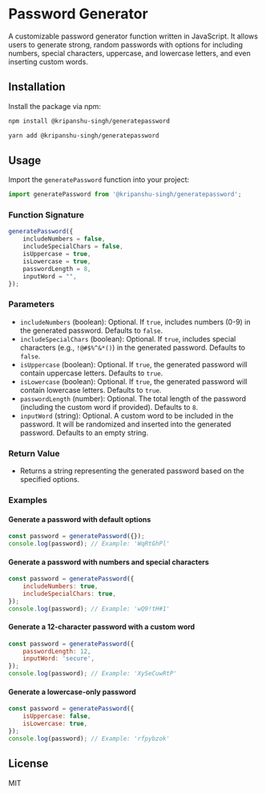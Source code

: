 # Password Generator

A customizable password generator function written in JavaScript. It allows users to generate strong, random passwords with options for including numbers, special characters, uppercase, and lowercase letters, and even inserting custom words.

## Installation

Install the package via npm:

```bash
npm install @kripanshu-singh/generatepassword
```
```bash
yarn add @kripanshu-singh/generatepassword
```

## Usage

Import the `generatePassword` function into your project:

```javascript
import generatePassword from '@kripanshu-singh/generatepassword';
```

### Function Signature

```javascript
generatePassword({
    includeNumbers = false,
    includeSpecialChars = false,
    isUppercase = true,
    isLowercase = true,
    passwordLength = 8,
    inputWord = "",
});
```

### Parameters

- `includeNumbers` (boolean): Optional. If `true`, includes numbers (0-9) in the generated password. Defaults to `false`.
- `includeSpecialChars` (boolean): Optional. If `true`, includes special characters (e.g., `!@#$%^&*()`) in the generated password. Defaults to `false`.
- `isUppercase` (boolean): Optional. If `true`, the generated password will contain uppercase letters. Defaults to `true`.
- `isLowercase` (boolean): Optional. If `true`, the generated password will contain lowercase letters. Defaults to `true`.
- `passwordLength` (number): Optional. The total length of the password (including the custom word if provided). Defaults to `8`.
- `inputWord` (string): Optional. A custom word to be included in the password. It will be randomized and inserted into the generated password. Defaults to an empty string.

### Return Value

- Returns a string representing the generated password based on the specified options.

### Examples

#### Generate a password with default options

```javascript
const password = generatePassword({});
console.log(password); // Example: 'WqRtGhPl'
```

#### Generate a password with numbers and special characters

```javascript
const password = generatePassword({
    includeNumbers: true,
    includeSpecialChars: true,
});
console.log(password); // Example: 'wQ9!tH#1'
```

#### Generate a 12-character password with a custom word

```javascript
const password = generatePassword({
    passwordLength: 12,
    inputWord: 'secure',
});
console.log(password); // Example: 'XySeCuwRtP'
```

#### Generate a lowercase-only password

```javascript
const password = generatePassword({
    isUppercase: false,
    isLowercase: true,
});
console.log(password); // Example: 'rfpybzok'
```

## License

MIT
